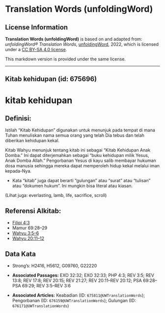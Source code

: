 # Translation Words (unfoldingWord)

## License Information

**Translation Words (unfoldingWord)** is based on and adapted from: _unfoldingWord® Translation Words_, [unfoldingWord](https://unfoldingword.org/utw), 2022, which is licensed under a [CC BY-SA 4.0 license](https://creativecommons.org/licenses/by-sa/4.0/legalcode.en).

This markdown version is provided under the same license.



--------------------------------

## Kitab kehidupan (id: 675696)

kitab kehidupan
===============

Definisi:
---------

Istilah “Kitab Kehidupan” digunakan untuk menunjuk pada tempat di mana Tuhan menuliskan nama semua orang yang telah Dia tebus dan telah diberikan kehidupan kekal.

Kitab Wahyu menunjuk tentang kitab ini sebagai “Kitab Kehidupan Anak Domba.” Ini dapat diterjemahkan sebagai “buku kehidupan milik Yesus, Anak Domba Allah.” Pengorbanan Yesus di kayu salib membayar hukuman dosa manusia sehingga mereka dapat memperoleh hidup kekal melalui iman kepada\-Nya.

* Kata “kitab” juga dapat berarti “gulungan” atau “surat” atau “tulisan” atau “dokumen hukum”. Ini mungkin bisa literal atau kiasan.

(Lihat juga: everlasting, lamb, life, sacrifice, scroll)

Referensi Alkitab:
------------------

* [Filipi 4:3](https://ref.ly/Phil4:3)
* Mamur 69:28–29
* [Wahyu 3:5–6](https://ref.ly/Rev3:5-Rev3:6)
* [Wahyu 20:11–12](https://ref.ly/Rev20:11-Rev20:12)

Data Kata
---------

* Strong’s: H2416, H5612, G09760, G22220

* **Associated Passages:** EXO 32:32; EXO 32:33; PHP 4:3; REV 3:5; REV 13:8; REV 17:8; REV 20:15; REV 21:27; REV 20:11–REV 20:12; PSA 69:28–PSA 69:29; REV 3:5–REV 3:6
* **Associated Articles:** Keabadian (ID: `675811@UWTranslationWords`); Pengorbanan (ID: `676159@UWTranslationWords`); Gulungan (ID: `676171@UWTranslationWords`)

